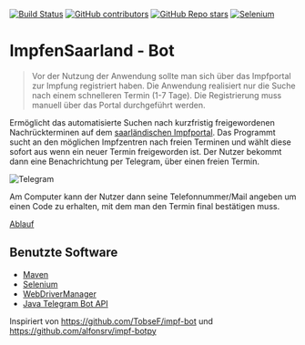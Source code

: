 [![Build Status](https://github.com/nimarion/impfensaarland-bot/workflows/Build/badge.svg?branch=main)](https://github.com/nimarion/impfensaarland-bot/actions)
[![GitHub contributors](https://img.shields.io/github/contributors/nimarion/impfensaarland-bot.svg)](https://github.com/nimarion/impfensaarland-bot/graphs/contributors/)
[![GitHub Repo stars](https://img.shields.io/github/stars/nimarion/impfensaarland-bot?style=social)](https://github.com/nimarion/impfensaarland-bot/stargazers)
[![Selenium](https://img.shields.io/badge/Selenium-green.svg?style=flat&logo=Selenium&logoColor=white)](https://www.selenium.dev/)


# ImpfenSaarland - Bot

> Vor der Nutzung der Anwendung sollte man sich über das Impfportal zur Impfung registriert haben. Die Anwendung realisiert nur die Suche nach einem schnelleren Termin (1-7 Tage). Die Registrierung muss manuell über das Portal durchgeführt werden. 

Ermöglicht das automatisierte Suchen nach kurzfristig freigewordenen Nachrückterminen auf dem [saarländischen Impfportal](https://www.impfen-saarland.de/). Das Programmt sucht an den möglichen Impfzentren nach freien Terminen und wählt diese sofort aus wenn ein neuer Termin freigeworden ist. Der Nutzer bekommt dann eine Benachrichtung per Telegram, über einen freien Termin.

![Telegram](https://i.imgur.com/6EhRz0Q.png)

Am Computer kann der Nutzer dann seine Telefonnummer/Mail angeben um einen Code zu erhalten, mit dem man den Termin final bestätigen muss. 

[Ablauf](https://i.imgur.com/ZVTV4K4.png)

## Benutzte Software

- [Maven](https://maven.apache.org/)
- [Selenium](https://www.selenium.dev/)
- [WebDriverManager](https://github.com/bonigarcia/webdrivermanager)
- [Java Telegram Bot API](https://github.com/pengrad/java-telegram-bot-api)

Inspiriert von https://github.com/TobseF/impf-bot und https://github.com/alfonsrv/impf-botpy
